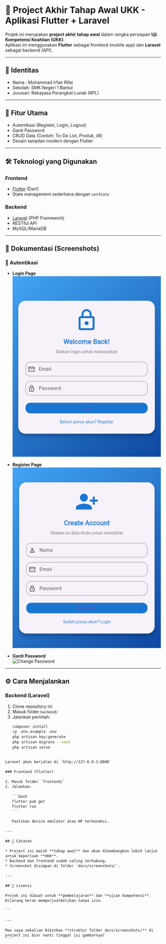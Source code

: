 
# 📌 Project Akhir Tahap Awal UKK - Aplikasi Flutter + Laravel

Projek ini merupakan **project akhir tahap awal** dalam rangka persiapan **Uji Kompetensi Keahlian (UKK)**.  
Aplikasi ini menggunakan **Flutter** sebagai frontend (mobile app) dan **Laravel** sebagai backend (API).  

---

## 👤 Identitas
- Nama  : Muhammad Irfan Rifai  
- Sekolah: SMK Negeri 1 Bantul  
- Jurusan: Rekayasa Perangkat Lunak (RPL)  

---

## 🚀 Fitur Utama
- Autentikasi (Register, Login, Logout)  
- Ganti Password  
- CRUD Data (Contoh: To-Do List, Produk, dll)  
- Desain tampilan modern dengan Flutter  

---

## 🛠️ Teknologi yang Digunakan
### Frontend
- [Flutter](https://flutter.dev/) (Dart)  
- State management sederhana dengan `setState`  

### Backend
- [Laravel](https://laravel.com/) (PHP Framework)  
- RESTful API  
- MySQL/MariaDB  

---

## 📱 Dokumentasi (Screenshots)

### 🔐 Autentikasi
- **Login Page**  
  ![Login Page](https://github.com/Rifai-hub24/project_akhir-awal-/blob/06cec47604210687e22b8cf8a69b7f4b67d5aa2e/Screenshot%202025-08-28%20075624.png)

- **Register Page**  
  ![Register Page](https://github.com/Rifai-hub24/project_akhir-awal-/blob/de27ebae8e9d77b33ef64a6a365f02123203bfcb/Screenshot%202025-08-28%20075643.png)

- **Ganti Password**  
  ![Change Password](docs/screenshots/change_password.png)

---

## ⚙️ Cara Menjalankan
### Backend (Laravel)
1. Clone repository ini  
2. Masuk folder `backend/`  
3. Jalankan perintah:
   ```bash
   composer install
   cp .env.example .env
   php artisan key:generate
   php artisan migrate --seed
   php artisan serve
````

Laravel akan berjalan di `http://127.0.0.1:8000`

### Frontend (Flutter)

1. Masuk folder `frontend/`
2. Jalankan:

   ```bash
   flutter pub get
   flutter run
   ```

   Pastikan device emulator atau HP terkoneksi.

---

## 📝 Catatan

* Project ini masih **tahap awal** dan akan dikembangkan lebih lanjut untuk keperluan **UKK**.
* Backend dan frontend sudah saling terhubung.
* Screenshot disimpan di folder `docs/screenshots/`.

---

## 📌 Lisensi

Projek ini dibuat untuk **pembelajaran** dan **ujian kompetensi**.
Dilarang keras memperjualbelikan tanpa izin.

```

---

Mau saya sekalian bikinkan **struktur folder docs/screenshots/** di project ini biar nanti tinggal isi gambarnya?
```



